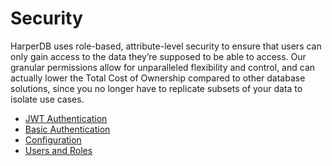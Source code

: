 # Security

HarperDB uses role-based, attribute-level security to ensure that users can only gain access to the data they’re supposed to be able to access. Our granular permissions allow for unparalleled flexibility and control, and can actually lower the Total Cost of Ownership compared to other database solutions, since you no longer have to replicate subsets of your data to isolate use cases.

* [JWT Authentication](https://harperdb.io/docs/security/jwt-authentication/)
* [Basic Authentication](https://harperdb.io/docs/security/authentication/)
* [Configuration](https://harperdb.io/docs/security/configuration/)
* [Users and Roles](https://harperdb.io/docs/security/users-roles/)

